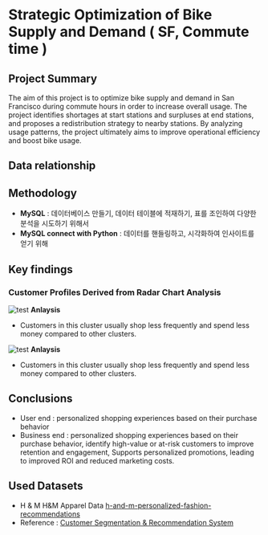 # Strategic Optimization of Bike Supply and Demand ( SF, Commute time )

## Project Summary
The aim of this project is to optimize bike supply and demand in San Francisco during commute hours in order to increase overall usage.
The project identifies shortages at start stations and surpluses at end stations, and proposes a redistribution strategy to nearby stations.
By analyzing usage patterns, the project ultimately aims to improve operational efficiency and boost bike usage.

## Data relationship



## Methodology 
- **MySQL** : 데이터베이스 만들기, 데이터 테이블에 적재하기, 표를 조인하여 다양한 분석을 시도하기 위해서 
- **MySQL connect with Python** : 데이터를 핸들링하고, 시각화하여 인사이트를 얻기 위해

  
## Key findings


### Customer Profiles Derived from Radar Chart Analysis

![test](assets/Radarchart.png)
**Anlaysis**
- Customers in this cluster usually shop less frequently and spend less money compared to other clusters.


![test](assets/Radarchart.png)
**Anlaysis**
- Customers in this cluster usually shop less frequently and spend less money compared to other clusters.
  


</div>

## Conclusions

- User end : personalized shopping experiences based on their purchase behavior
- Business end : personalized shopping experiences based on their purchase behavior, identify high-value or at-risk customers to improve retention and engagement, Supports personalized promotions, leading to improved ROI and reduced marketing costs.




## Used Datasets
- H & M H&M Apparel Data [h-and-m-personalized-fashion-recommendations](https://www.kaggle.com/competitions/h-and-m-personalized-fashion-recommendations)
- Reference : [Customer Segmentation & Recommendation System](https://www.kaggle.com/code/farzadnekouei/customer-segmentation-recommendation-system)
